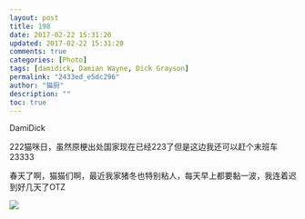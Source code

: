 ```yaml
---
layout: post
title: 198
date: 2017-02-22 15:31:20
updated: 2017-02-22 15:31:20
comments: true
categories: [Photo]
tags: [damidick, Damian Wayne, Dick Grayson]
permalink: "2433ed_e5dc296"
author: "猫厨"
description: ""
toc: true
---
```


<p>DamiDick</p> 
<p>222猫咪日，虽然原梗出处国家现在已经223了但是这边我还可以赶个末班车23333</p> 
<p>春天了啊，猫猫们啊，最近我家猪冬也特别粘人，每天早上都要黏一波，我连着迟到好几天了OTZ</p>

![](/img/img_cVZNdzJtQk9JV2VHclFyMDNuQ3RGMExvQmxDamNCNmRnbjZsMkxwVkdvMlMrYUxyRDFXWUJnPT0.jpg)